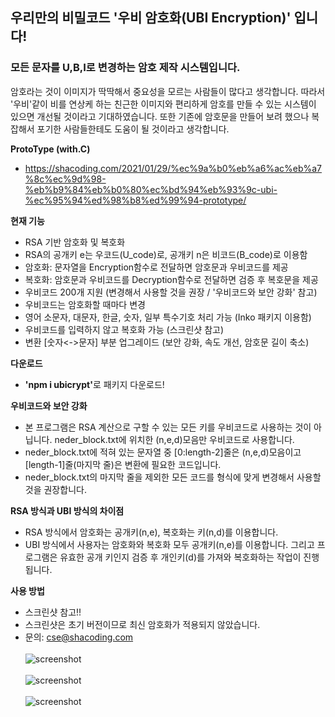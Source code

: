 ## 우리만의 비밀코드 '우비 암호화(UBI Encryption)' 입니다!

### 모든 문자를 U,B,I로 변경하는 암호 제작 시스템입니다.

암호라는 것이 이미지가 딱딱해서 중요성을 모르는 사람들이 많다고 생각합니다.
따라서 '우비'같이 비를 연상케 하는 친근한 이미지와 편리하게 암호를 만들 수 있는 시스템이 있으면 개선될 것이라고 기대하였습니다.
또한 기존에 암호문을 만들어 보려 했으나 복잡해서 포기한 사람들한테도 도움이 될 것이라고 생각합니다. 

<strong>ProtoType (with.C)</strong>
- https://shacoding.com/2021/01/29/%ec%9a%b0%eb%a6%ac%eb%a7%8c%ec%9d%98-%eb%b9%84%eb%b0%80%ec%bd%94%eb%93%9c-ubi-%ec%95%94%ed%98%b8%ed%99%94-prototype/

<strong>현재 기능</strong>
- RSA 기반 암호화 및 복호화 
- RSA의 공개키 e는 우코드(U_code)로, 공개키 n은 비코드(B_code)로 이용함
- 암호화: 문자열을 Encryption함수로 전달하면 암호문과 우비코드를 제공
- 복호화: 암호문과 우비코드를 Decryption함수로 전달하면 검증 후 복호문을 제공 
- 우비코드 200개 지원 (변경해서 사용할 것을 권장 / '우비코드와 보안 강화' 참고)
- 우비코드는 암호화할 때마다 변경 
- 영어 소문자, 대문자, 한글, 숫자, 일부 특수기호 처리 가능 (Inko 패키지 이용함)
- 우비코드를 입력하지 않고 복호화 가능 (스크린샷 참고)
- 변환 [숫자<->문자] 부분 업그레이드 (보안 강화, 속도 개선, 암호문 길이 축소)

<strong>다운로드</strong>
- <strong>'npm i ubicrypt'</strong>로 패키지 다운로드!

<strong>우비코드와 보안 강화</strong>
- 본 프로그램은 RSA 계산으로 구할 수 있는 모든 키를 우비코드로 사용하는 것이 아닙니다. neder_block.txt에 위치한 (n,e,d)모음만 우비코드로 사용합니다.
- neder_block.txt에 적혀 있는 문자열 중 [0:length-2]줄은 (n,e,d)모음이고 [length-1]줄(마지막 줄)은 변환에 필요한 코드입니다.
- neder_block.txt의 마지막 줄을 제외한 모든 코드를 형식에 맞게 변경해서 사용할 것을 권장합니다. 

<strong>RSA 방식과 UBI 방식의 차이점</strong>
- RSA 방식에서 암호화는 공개키(n,e), 복호화는 키(n,d)를 이용합니다.
- UBI 방식에서 사용자는 암호화와 복호화 모두 공개키(n,e)를 이용합니다. 그리고 프로그램은 유효한 공개 키인지 검증 후 개인키(d)를 가져와 복호화하는 작업이 진행됩니다. 

<strong>사용 방법</strong>
- 스크린샷 참고!!
- 스크린샷은 초기 버전이므로 최신 암호화가 적용되지 않았습니다. 
- 문의: cse@shacoding.com<br><br>
![screenshot](https://shacoding.com/image_directory/ubi_test_1.PNG)<br><br>
![screenshot](https://shacoding.com/image_directory/ubi_test_2.PNG)<br><br>
![screenshot](https://shacoding.com/image_directory/ubi_test_out.PNG)
